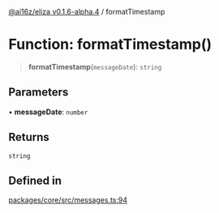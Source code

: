 [@ai16z/eliza v0.1.6-alpha.4](../index.md) / formatTimestamp

# Function: formatTimestamp()

> **formatTimestamp**(`messageDate`): `string`

## Parameters

• **messageDate**: `number`

## Returns

`string`

## Defined in

[packages/core/src/messages.ts:94](https://github.com/HeySquib/eliza/blob/main/packages/core/src/messages.ts#L94)
